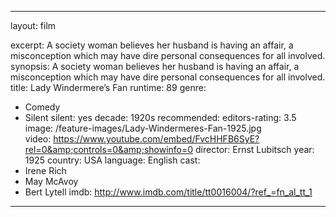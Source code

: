 ---

layout: film

excerpt: A society woman believes her husband is having an affair, a misconception which may have dire personal consequences for all involved. 
synopsis: A society woman believes her husband is having an affair, a misconception which may have dire personal consequences for all involved.
title: Lady Windermere’s Fan
runtime: 89
genre: 
- Comedy
- Silent
silent: yes
decade: 1920s
recommended: 
editors-rating: 3.5
image:  /feature-images/Lady-Windermeres-Fan-1925.jpg  
video: https://www.youtube.com/embed/FvcHHFB6SyE?rel=0&amp;controls=0&amp;showinfo=0
director: Ernst Lubitsch 
year: 1925
country: USA
language: English
cast:
- Irene Rich
- May McAvoy
- Bert Lytell
imdb: http://www.imdb.com/title/tt0016004/?ref_=fn_al_tt_1

---